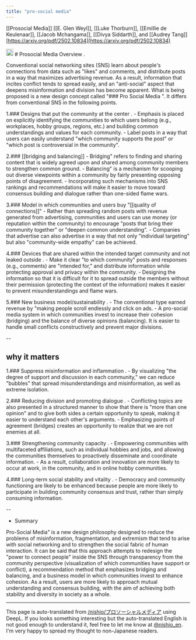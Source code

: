 ```yaml
---
title: "pro-social media"
---
```


[[Prosocial Media]]
[[E. Glen Weyl]], [[Luke Thorburn]], [[Emillie de Keulenaar]],
[[Jacob Mchangama]], [[Divya Siddarth]], and [[Audrey Tang]]
[https://arxiv.org/pdf/2502.10834](https://arxiv.org/pdf/2502.10834)

<img src='https://scrapbox.io/api/pages/nishio-en/o1 Pro/icon' alt='o1 Pro.icon' height="19.5"/>
# Prosocial Media Overview
.

Conventional social networking sites (SNS) learn about people's connections from data such as "likes" and comments, and distribute posts in a way that maximizes advertising revenue. As a result, information that incites conflict tends to spread easily, and an "anti-social" aspect that deepens misinformation and division has become apparent.
What is being proposed is a new design concept called "### Pro Social Media
". It differs from conventional SNS in the following points.

1.### Designs that put the community at the center
.
    - Emphasis is placed on explicitly identifying the communities to which users belong (e.g., workplaces, hobby groups, regions, etc.) and building common understandings and values for each community.
        - Label posts in a way that users can easily understand "which community supports the post" or "which post is controversial in the community".

2.### [[bridging and balancing]]
    - Bridging" refers to finding and sharing content that is widely agreed upon and shared among community members to strengthen common ground.
        - Balancing" is a mechanism for scooping out diverse viewpoints within a community by fairly presenting opposing points of disagreement.
    - Incorporating such mechanisms into SNS rankings and recommendations will make it easier to move toward consensus building and dialogue rather than one-sided flame wars.

3.### Model in which communities and users buy "[[quality of connections]]"
    - Rather than spreading random posts with revenue generated from advertising, communities and users can use money (or reputation within the community) to encourage "posts that bring their community together" or "deepen common understanding".
        - Companies that advertise can also advertise in a way that not only "individual targeting" but also "community-wide empathy" can be achieved.

4.### Devices that are shared within the intended target community and not leaked outside
.
    - Make it clear "to which community" posts and responses (e.g., comments) are "intended for," and distribute information while protecting approval and privacy within the community.
        - Designing the information so that it is difficult for it to spread outside the members without their permission (protecting the context of the information) makes it easier to prevent misunderstandings and flame wars.

5.### New business model/sustainability
.
    - The conventional type earned revenue by "making people scroll endlessly and click on ads.
        - A pro-social media system in which communities invest to increase their cohesion (bridging) and the balance of diverse opinions (balancing). It is easier to handle small conflicts constructively and prevent major divisions.

--

## why it matters

1.### Suppress misinformation and inflammation
.
    - By visualizing "the degree of support and discussion in each community," we can reduce "bubbles" that spread misunderstandings and misinformation, as well as extreme isolation.

2.### Reducing division and promoting dialogue
.
    - Conflicting topics are also presented in a structured manner to show that there is "more than one opinion" and to give both sides a certain opportunity to speak, making it easier to understand each other's arguments.
        - Emphasizing points of agreement (bridges) creates an opportunity to realize that we are not enemies at all.

3.### Strengthening community capacity
.
    - Empowering communities with multifaceted affiliations, such as individual hobbies and jobs, and allowing the communities themselves to proactively disseminate and coordinate information.
        - As a result, collaboration and innovation are more likely to occur at work, in the community, and in online hobby communities.

4.### Long-term social stability and vitality
.
    - Democracy and community functioning are likely to be enhanced because people are more likely to participate in building community consensus and trust, rather than simply consuming information.

--

- Summary

Pro-Social Media" is a new design philosophy designed to reduce the problems of misinformation, fragmentation, and extremism that tend to arise with social networking and to strengthen the social fabric of human interaction.
It can be said that this approach attempts to redesign the "power to connect people" inside the SNS through transparency from the community perspective (visualization of which communities have support or conflict), a recommendation method that emphasizes bridging and balancing, and a business model in which communities invest to enhance cohesion. As a result, users are more likely to approach mutual understanding and consensus building, with the aim of achieving both stability and diversity in society as a whole.

---
This page is auto-translated from [/nishio/プロソーシャルメディア](https://scrapbox.io/nishio/プロソーシャルメディア) using DeepL. If you looks something interesting but the auto-translated English is not good enough to understand it, feel free to let me know at [@nishio_en](https://twitter.com/nishio_en). I'm very happy to spread my thought to non-Japanese readers.
